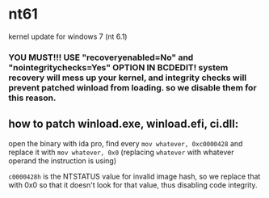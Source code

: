 # nt61
kernel update for windows 7 (nt 6.1)

### YOU MUST!!! USE "recoveryenabled=No" and "nointegritychecks=Yes" OPTION IN BCDEDIT! system recovery will mess up your kernel, and integrity checks will prevent patched winload from loading. so we disable them for this reason.

## how to patch winload.exe, winload.efi, ci.dll:
open the binary with ida pro, find every `mov whatever, 0xc0000428` and replace it with `mov whatever, 0x0` (replacing `whatever` with whatever operand the instruction is using)

`c0000428h` is the NTSTATUS value for invalid image hash, so we replace that with 0x0 so that it doesn't look for that value, thus disabling code integrity.
